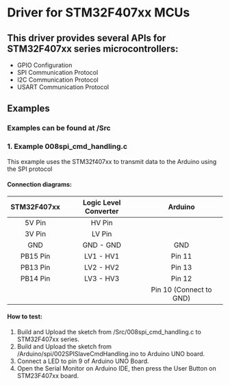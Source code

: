 # Driver for STM32F407xx MCUs
## This driver provides several APIs for STM32F407xx series microcontrollers:
* GPIO Configuration
* SPI Communication Protocol
* I2C Communication Protocol
* USART Communication Protocol

## Examples 
### Examples can be found at /Src
### 1. Example 008spi_cmd_handling.c
This example uses the STM32f407xx to transmit data to the Arduino using the SPI protocol
#### Connection diagrams:
| STM32F407xx | Logic Level Converter |         Arduino         |
|:-----------:|:---------------------:|:-----------------------:|
|    5V Pin   |         HV Pin        |                         |
|    3V Pin   |         LV Pin        |                         |
|     GND     |       GND - GND       |           GND           |
|   PB15 Pin  |       LV1 - HV1       |          Pin 11         |
|   PB13 Pin  |       LV2 - HV2       |          Pin 13         |
|   PB14 Pin  |       LV3 - HV3       |          Pin 12         |
|             |                       | Pin 10 (Connect to GND) |

#### How to test:
1. Build and Upload the sketch from /Src/008spi_cmd_handling.c to STM32F407xx series.
2. Build and Upload the sketch from /Arduino/spi/002SPISlaveCmdHandling.ino to Arduino UNO board.
3. Connect a LED to pin 9 of Arduino UNO Board. 
4. Open the Serial Monitor on Arduino IDE, then press the User Button on STM23F407xx board.
